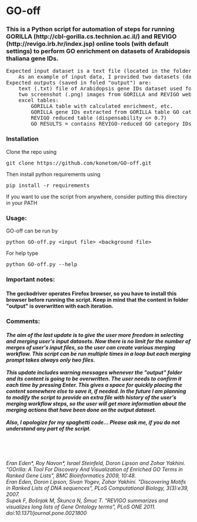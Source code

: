 <h1>
    GO-off
</h1>
<h3>This is a Python script for automation of steps for running GORILLA (http://cbl-gorilla.cs.technion.ac.il/) and REVIGO (http://revigo.irb.hr/index.jsp) online tools (with default settings) to perform GO enrichment on datasets of Arabidopsis thaliana gene IDs.</h3>
<pre>Expected input dataset is a text file (located in the folder with script) containing gene IDs separated by newlines.
    As an example of input data, I provided two datasets (dataset_1 and dataset_2). Reference dataset cannot be replaced.
Expected outputs (saved in foled "output") are:
    text (.txt) file of Arabidopsis gene IDs dataset used for GO analysis (parentheses of the file name shoe the number of IDs)
    two screenshot (.png) images from GORILLA and REVIGO webpages
    excel tables: 
        GORILLA table with calculated enrichment, etc.
        GORILLA gene IDs extracted from GORILLA table GO categories REVIGO table
        REVIGO reduced table (dispensability <= 0.7)
        GO RESULTS = contains REVIGO-reduced GO category IDs and counted numbers (enrichment, ...) </pre>

<h3> Installation </h3>
Clone the repo using 
<pre>git clone https://github.com/konetom/GO-off.git</pre>
Then install python requirements using
<pre>pip install -r requirements</pre>

If you want to use the script from anywhere, consider putting this directory in your PATH

<h3> Usage: </h3>
    GO-off can be run by 
    <pre>python GO-off.py &lt;input_file&gt; &lt;background_file&gt;</pre>
    For help type 
    <pre>python GO-off.py --help</pre>

<h3>Important notes:</h3><h4>The geckodriver operates Firefox browser, so you have to install this browser before running the script.
Keep in mind that the content in folder "output" is overwritten with each iteration. </h4>
<h3>Comments:</h3><h5>The aim of the last update is to give the user more freedom in selecting and merging user's input datasets.
Now there is no limit for the number of merges of user's input files, so the user can create various merging workflow.
This script can be run multiple times in a loop but each merging prompt takes always only two files.
<br><br>
This update  includes warning messages whenever the "output" folder and its content is going to be overwritten.
The user needs to confirm it each time by pressing Enter. This gives a space for quickly placing the content somewhere else to save it, if needed.
In the future I am planning to modify the script to provide an extra file with history of the user's merging workflow steps,
so the user will get more information about the merging actions that have been done on the output dataset.
<br><br>
Also, I apologize for my spaghetti code... Please ask me, if you do not understand any part of the script. </h5>
<br><br>
<h6>
Eran Eden*, Roy Navon*, Israel Steinfeld, Doron Lipson and Zohar Yakhini. "GOrilla: A Tool For Discovery And Visualization of Enriched GO Terms in Ranked Gene Lists", BMC Bioinformatics 2009, 10:48.<br>
Eran Eden, Doron Lipson, Sivan Yogev, Zohar Yakhini. "Discovering Motifs in Ranked Lists of DNA sequences", PLoS Computational Biology, 3(3):e39, 2007.<br>
Supek F, Bošnjak M, Škunca N, Šmuc T. "REVIGO summarizes and visualizes long lists of Gene Ontology terms", PLoS ONE 2011. doi:10.1371/journal.pone.0021800
</h6>
